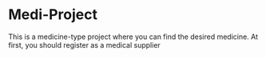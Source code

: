 # Medi-Project
This is a medicine-type project where you can find the desired medicine. At first, you should register as a medical supplier
